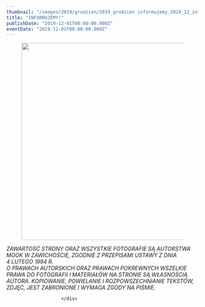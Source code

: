 ```yaml
---
thumbnail: "/images/2019/grudzien/2019_grudzien_informujemy_2019_12_informujemy_św-poak.jpg"
title: "INFORMUJEMY!"
publishDate: "2019-12-01T00:00:00.000Z"
eventDate: "2019-12-01T00:00:00.000Z"
---
```


<div class="entry-content">
							
							
<figure class="wp-block-image size-large"><img fetchpriority="high" decoding="async" width="800" height="518" src="/images/2019/grudzien/2019_grudzien_informujemy_2019_12_informujemy_św-poak.jpg" alt="" class="wp-image-7235" srcset="/images/2019/grudzien/2019_grudzien_informujemy_2019_12_informujemy_św-poak.jpg 800w, /images/2019/grudzien/św-poak-300x194.jpg 300w, /images/2019/grudzien/św-poak-768x497.jpg 768w" sizes="(max-width: 800px) 100vw, 800px"></figure>



<p> <em>ZAWARTOŚĆ STRONY ORAZ WSZYSTKIE FOTOGRAFIE SĄ AUTORSTWA MGOK W ZAWICHOŚCIE, ZGODNIE Z PRZEPISAMI USTAWY Z DNIA&nbsp;</em><br><em>4 LUTEGO 1994 R.<br>O PRAWACH AUTORSKICH ORAZ PRAWACH POKREWNYCH WSZELKIE PRAWA DO FOTOGRAFII I MATERIAŁÓW NA STRONIE SĄ WŁASNOŚCIĄ AUTORA. KOPIOWANIE, POWIELANIE I ROZPOWSZECHNIANIE TEKSTÓW, ZDJĘĆ, JEST ZABRONIONE I WYMAGA ZGODY NA PIŚMIE</em>. </p>
						
						</div>
